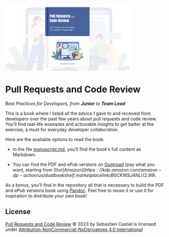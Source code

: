 <a href="https://scastiel.dev/pull-requests-code-review"><img src="banner.png" width="400px"/></a>

# Pull Requests and Code Review

_Best Practices for Developers, from **Junior** to **Team Lead**_

This is a book where I listed all the advice I gave to and received from developers over the past few years about pull requests and code review. You’ll find real-life examples and actionable insights to get better at the exercise, a must for everyday developer collaboration.

Here are the available options to read the book:

- In the file [manuscript.md](manuscript.md), you’ll find the book’s full content as Markdown.

- You can find the PDF and ePub versions on [Gumroad](https://scastiel.gumroad.com/l/pull-requests-code-review) (pay what you want, starting from $0) or [Amazon](https://kdp.amazon.com/amazon-dp-action/us/dualbookshelf.marketplacelink/B0CKWSJ4NL) ($2.99).

As a bonus, you’ll find in the repository all that is necessary to build the PDF and ePub versions book using [Pandoc](https://pandoc.org). Feel free to reuse it or use it for inspiration to distribute your own book!

## License

[Pull Requests and Code Review](https://scastiel.dev/pull-requests-code-review) © 2023 by Sebastien Castiel is licensed under [Attribution-NonCommercial-NoDerivatives 4.0 International](http://creativecommons.org/licenses/by-nc-nd/4.0/?ref=chooser-v1)
